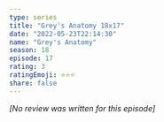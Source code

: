 ```yaml
---
type: series
title: "Grey's Anatomy 18x17"
date: "2022-05-23T22:14:30"
name: "Grey's Anatomy"
season: 18
episode: 17
rating: 3
ratingEmoji: ⭐️⭐️⭐️
share: false
---
```


_[No review was written for this episode]_
